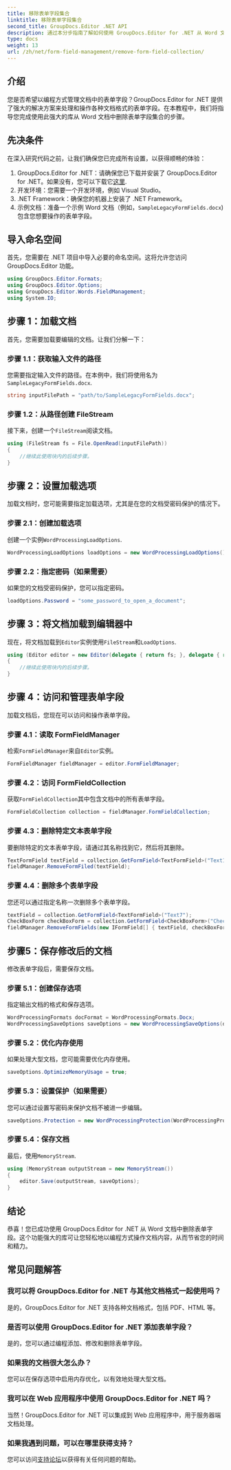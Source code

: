 ```yaml
---
title: 移除表单字段集合
linktitle: 移除表单字段集合
second_title: GroupDocs.Editor .NET API
description: 通过本分步指南了解如何使用 GroupDocs.Editor for .NET 从 Word 文档中删除表单字段。非常适合开发人员。
type: docs
weight: 13
url: /zh/net/form-field-management/remove-form-field-collection/
---
```

## 介绍
您是否希望以编程方式管理文档中的表单字段？GroupDocs.Editor for .NET 提供了强大的解决方案来处理和操作各种文档格式的表单字段。在本教程中，我们将指导您完成使用此强大的库从 Word 文档中删除表单字段集合的步骤。 
## 先决条件
在深入研究代码之前，让我们确保您已完成所有设置，以获得顺畅的体验：
1. GroupDocs.Editor for .NET：请确保您已下载并安装了 GroupDocs.Editor for .NET。如果没有，您可以下载它[这里](https://releases.groupdocs.com/editor/net/).
2. 开发环境：您需要一个开发环境，例如 Visual Studio。
3. .NET Framework：确保您的机器上安装了 .NET Framework。
4. 示例文档：准备一个示例 Word 文档（例如，`SampleLegacyFormFields.docx`) 包含您想要操作的表单字段。

## 导入命名空间
首先，您需要在 .NET 项目中导入必要的命名空间。这将允许您访问 GroupDocs.Editor 功能。
```csharp
using GroupDocs.Editor.Formats;
using GroupDocs.Editor.Options;
using GroupDocs.Editor.Words.FieldManagement;
using System.IO;
```
## 步骤 1：加载文档
首先，您需要加载要编辑的文档。让我们分解一下：
### 步骤 1.1：获取输入文件的路径
您需要指定输入文件的路径。在本例中，我们将使用名为`SampleLegacyFormFields.docx`.
```csharp
string inputFilePath = "path/to/SampleLegacyFormFields.docx";
```
### 步骤 1.2：从路径创建 FileStream
接下来，创建一个`FileStream`阅读文档。
```csharp
using (FileStream fs = File.OpenRead(inputFilePath))
{
    //继续此使用块内的后续步骤。
}
```
## 步骤 2：设置加载选项
加载文档时，您可能需要指定加载选项，尤其是在您的文档受密码保护的情况下。
### 步骤 2.1：创建加载选项
创建一个实例`WordProcessingLoadOptions`.
```csharp
WordProcessingLoadOptions loadOptions = new WordProcessingLoadOptions();
```
### 步骤 2.2：指定密码（如果需要）
如果您的文档受密码保护，您可以指定密码。
```csharp
loadOptions.Password = "some_password_to_open_a_document";
```
## 步骤 3：将文档加载到编辑器中
现在，将文档加载到`Editor`实例使用`FileStream`和`LoadOptions`.
```csharp
using (Editor editor = new Editor(delegate { return fs; }, delegate { return loadOptions; }))
{
    //继续此使用块内的后续步骤。
}
```
## 步骤 4：访问和管理表单字段
加载文档后，您现在可以访问和操作表单字段。
### 步骤 4.1：读取 FormFieldManager
检索`FormFieldManager`来自`Editor`实例。
```csharp
FormFieldManager fieldManager = editor.FormFieldManager;
```
### 步骤 4.2：访问 FormFieldCollection
获取`FormFieldCollection`其中包含文档中的所有表单字段。
```csharp
FormFieldCollection collection = fieldManager.FormFieldCollection;
```
### 步骤 4.3：删除特定文本表单字段
要删除特定的文本表单字段，请通过其名称找到它，然后将其删除。
```csharp
TextFormField textField = collection.GetFormField<TextFormField>("Text1");
fieldManager.RemoveFormFiled(textField);
```
### 步骤 4.4：删除多个表单字段
您还可以通过指定名称一次删除多个表单字段。
```csharp
textField = collection.GetFormField<TextFormField>("Text7");
CheckBoxForm checkBoxForm = collection.GetFormField<CheckBoxForm>("Check2");
fieldManager.RemoveFormFields(new IFormField[] { textField, checkBoxForm });
```
## 步骤5：保存修改后的文档
修改表单字段后，需要保存文档。
### 步骤 5.1：创建保存选项
指定输出文档的格式和保存选项。
```csharp
WordProcessingFormats docFormat = WordProcessingFormats.Docx;
WordProcessingSaveOptions saveOptions = new WordProcessingSaveOptions(docFormat);
```
### 步骤 5.2：优化内存使用
如果处理大型文档，您可能需要优化内存使用。
```csharp
saveOptions.OptimizeMemoryUsage = true;
```
### 步骤 5.3：设置保护（如果需要）
您可以通过设置写密码来保护文档不被进一步编辑。
```csharp
saveOptions.Protection = new WordProcessingProtection(WordProcessingProtectionType.AllowOnlyFormFields, "write_password");
```
### 步骤 5.4：保存文档
最后，使用`MemoryStream`.
```csharp
using (MemoryStream outputStream = new MemoryStream())
{
    editor.Save(outputStream, saveOptions);
}
```

## 结论
恭喜！您已成功使用 GroupDocs.Editor for .NET 从 Word 文档中删除表单字段。这个功能强大的库可让您轻松地以编程方式操作文档内容，从而节省您的时间和精力。
## 常见问题解答
### 我可以将 GroupDocs.Editor for .NET 与其他文档格式一起使用吗？
是的，GroupDocs.Editor for .NET 支持各种文档格式，包括 PDF、HTML 等。
### 是否可以使用 GroupDocs.Editor for .NET 添加表单字段？
是的，您可以通过编程添加、修改和删除表单字段。
### 如果我的文档很大怎么办？
您可以在保存选项中启用内存优化，以有效地处理大型文档。
### 我可以在 Web 应用程序中使用 GroupDocs.Editor for .NET 吗？
当然！GroupDocs.Editor for .NET 可以集成到 Web 应用程序中，用于服务器端文档处理。
### 如果我遇到问题，可以在哪里获得支持？
您可以访问[支持论坛](https://forum.groupdocs.com/c/editor/20)以获得有关任何问题的帮助。
